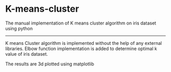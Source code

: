 # K-means-cluster
The manual implementation of K means cluster algorithm on iris dataset using python

-------------------------------------------

K means Cluster algorithm is implemented without the help of any external libraries. 
Elbow function implementation is added to determine optimal k value of iris dataset.

The results are 3d plotted using matplotlib
